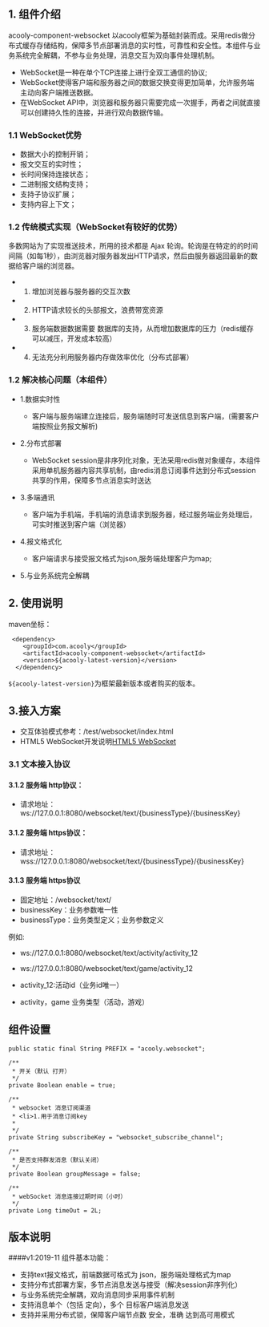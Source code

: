 <!-- title: websocket接入组件  -->
<!-- type: app -->
<!-- author: cuifuqiang-->

## 1. 组件介绍

acooly-component-websocket 以acooly框架为基础封装而成。采用redis做分布式缓存存储结构，保障多节点部署消息的实时性，可靠性和安全性。本组件与业务系统完全解耦，不参与业务处理，消息交互为双向事件处理机制。

- WebSocket是一种在单个TCP连接上进行全双工通信的协议; 
- WebSocket使得客户端和服务器之间的数据交换变得更加简单，允许服务端主动向客户端推送数据。
- 在WebSocket API中，浏览器和服务器只需要完成一次握手，两者之间就直接可以创建持久性的连接，并进行双向数据传输。


### 1.1 WebSocket优势

-  数据大小的控制开销；
-  报文交互的实时性；
-  长时间保持连接状态；
-  二进制报文结构支持；
-  支持子协议扩展；
-  支持内容上下文；

### 1.2 传统模式实现（WebSocket有较好的优势）
多数网站为了实现推送技术，所用的技术都是 Ajax 轮询。轮询是在特定的的时间间隔（如每1秒），由浏览器对服务器发出HTTP请求，然后由服务器返回最新的数据给客户端的浏览器。

- 1. 增加浏览器与服务器的交互次数
- 2. HTTP请求较长的头部报文，浪费带宽资源
- 3. 服务端数据数据需要 数据库的支持，从而增加数据库的压力（redis缓存可以减压，开发成本较高）
- 4. 无法充分利用服务器内存做效率优化（分布式部署）



### 1.2 解决核心问题（本组件）
- 1.数据实时性
	 -	客户端与服务端建立连接后，服务端随时可发送信息到客户端，(需要客户端按照业务报文解析)

- 2.分布式部署
	- WebSocket session是非序列化对象，无法采用redis做对象缓存，本组件采用单机服务器内容共享机制，由redis消息订阅事件达到分布式session共享的作用，保障多节点消息实时送达

- 3.多端通讯
	- 客户端为手机端，手机端的消息请求到服务器，经过服务端业务处理后，可实时推送到客户端（浏览器）
	
- 4.报文格式化	
	- 客户端请求与接受报文格式为json,服务端处理客户为map;
	
- 5.与业务系统完全解耦	



## 2. 使用说明

maven坐标：

     <dependency>
        <groupId>com.acooly</groupId>
        <artifactId>acooly-component-websocket</artifactId>
        <version>${acooly-latest-version}</version>
      </dependency>

`${acooly-latest-version}`为框架最新版本或者购买的版本。


## 3.接入方案

- 交互体验模式参考：/test/websocket/index.html
- HTML5 WebSocket开发说明[HTML5 WebSocket](https://www.runoob.com/html/html5-websocket.html?_blank)


### 3.1 文本接入协议

#### 3.1.2 服务端 http协议： 
- 请求地址：ws://127.0.0.1:8080/websocket/text/{businessType}/{businessKey}

#### 3.1.2 服务端 https协议：
- 请求地址：wss://127.0.0.1:8080/websocket/text/{businessType}/{businessKey}

####  3.1.3 服务端 https协议


- 固定地址：/websocket/text/
- businessKey：业务参数唯一性
- businessType：业务类型定义；业务参数定义

例如: 
- ws://127.0.0.1:8080/websocket/text/activity/activity_12
- ws://127.0.0.1:8080/websocket/text/game/activity_12

- activity_12:活动id（业务id唯一）
- activity，game 业务类型（活动，游戏）


## 组件设置


	public static final String PREFIX = "acooly.websocket";

	/**
	 * 开关（默认 打开）
	 */
	private Boolean enable = true;

	/**
	 * websocket 消息订阅渠道
	 * <li>1.用于消息订阅key
	 * 
	 */
	private String subscribeKey = "websocket_subscribe_channel";

	/**
	 * 是否支持群发消息（默认关闭）
	 */
	private Boolean groupMessage = false;

	/**
	 * webSocket 消息连接过期时间（小时）
	 */
	private Long timeOut = 2L;



## 版本说明

####v1:2019-11
组件基本功能：

- 支持text报文格式，前端数据可格式为 json，服务端处理格式为map
- 支持分布式部署方案，多节点消息发送与接受（解决session非序列化）
- 与业务系统完全解耦，双向消息同步采用事件机制
- 支持消息单个（包括 定向），多个 目标客户端消息发送
- 支持并采用分布式锁，保障客户端节点数 安全，准确 达到高可用模式













